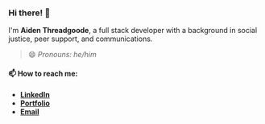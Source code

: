 ### Hi there! 👋
I'm **Aiden Threadgoode**, a full stack developer with a background in social justice, peer support, and communications.
<br/>
> 😄 *Pronouns: he/him*

#### 📫 **How to reach me:**
- [**LinkedIn**](https://www.linkedin.com/in/aiden-threadgoode)
- [**Portfolio**](https://a-thread.github.io/Aiden-Threadgoode-Portfolio/)
- [**Email**](mailto:aiden.threadgoode@gmail.com)
